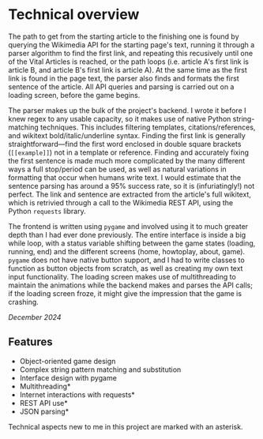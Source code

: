 # Technical overview
The path to get from the starting article to the finishing one is found by querying the Wikimedia API for the starting page's text, running it through a parser algorithm to find the first link, and repeating this recusively until one of the Vital Articles is reached, or the path loops (i.e. article A's first link is article B, and article B's first link is article A). At the same time as the first link is found in the page text, the parser also finds and formats the first sentence of the article. All API queries and parsing is carried out on a loading screen, before the game begins.

The parser makes up the bulk of the project's backend. I wrote it before I knew regex to any usable capacity, so it makes use of native Python string-matching techniques. This includes filtering templates, citations/references, and wikitext bold/italic/underline syntax. Finding the first link is generally straightforward—find the first word enclosed in double square brackets (`[[example]]`) not in a template or reference. Finding and accurately fixing the first sentence is made much more complicated by the many different ways a full stop/period can be used, as well as natural variations in formatting that occur when humans write text. I would estimate that the sentence parsing has around a 95% success rate, so it is (infuriatingly!) not perfect. The link and sentence are extracted from the article's full wikitext, which is retrivied through a call to the Wikimedia REST API, using the Python `requests` library.

The frontend is written using `pygame` and involved using it to much greater depth than I had ever done previously. The entire interface is inside a big while loop, with a status variable shifting between the game states (loading, running, end) and the different screens (home, howtoplay, about, game). `pygame` does not have native button support, and I had to write classes to function as button objects from scratch, as well as creating my own text input functionality. The loading screen makes use of multithreading to maintain the animations while the backend makes and parses the API calls; if the loading screen froze, it might give the impression that the game is crashing.

_December 2024_

## Features

- Object-oriented game design
- Complex string pattern matching and substitution
- Interface design with pygame
- Multithreading*
- Internet interactions with requests*
- REST API use*
- JSON parsing*

Technical aspects new to me in this project are marked with an asterisk.

